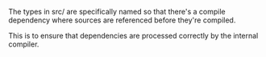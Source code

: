 The types in src/ are specifically named so that there's 
a compile dependency where sources are referenced 
before they're compiled.

This is to ensure that dependencies are processed correctly
by the internal compiler.
